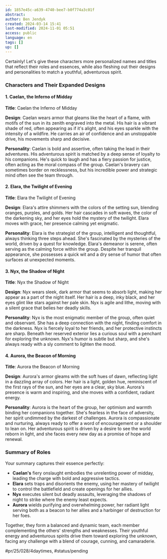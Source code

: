 ```yaml
---
id: 1857e45c-a639-4740-bee7-b0f774a3c01f
abstract: 
author: Ben Jendyk
created: 2024-03-14 15:41
last-modified: 2024-11-01 05:51
access: public
language: en
tags: []
up: []
---
```


Certainly! Let's give these characters more personalized names and titles that reflect their roles and essences, while also fleshing out their designs and personalities to match a youthful, adventurous spirit.

### Characters and Their Expanded Designs

#### 1. Caelan, the Inferno of Midday

**Title**: Caelan the Inferno of Midday

**Design**: Caelan wears armor that gleams like the heart of a flame, with motifs of the sun in its zenith engraved into the metal. His hair is a vibrant shade of red, often appearing as if it's alight, and his eyes sparkle with the intensity of a wildfire. He carries an air of confidence and an unstoppable drive, his movements sharp and decisive.

**Personality**: Caelan is bold and assertive, often taking the lead in their adventures. His adventurous spirit is matched by a deep sense of loyalty to his companions. He's quick to laugh and has a fiery passion for justice, often acting as the moral compass of the group. Caelan's bravery can sometimes border on recklessness, but his incredible power and strategic mind often see the team through.

#### 2. Elara, the Twilight of Evening

**Title**: Elara the Twilight of Evening

**Design**: Elara's attire shimmers with the colors of the setting sun, blending oranges, purples, and golds. Her hair cascades in soft waves, the color of the darkening sky, and her eyes hold the mystery of the twilight. Elara moves with grace, her presence calming yet enigmatic.

**Personality**: Elara is the strategist of the group, intelligent and thoughtful, always thinking three steps ahead. She's fascinated by the mysteries of the world, driven by a quest for knowledge. Elara's demeanor is serene, often serving as the calming force within the group. Despite her tranquil appearance, she possesses a quick wit and a dry sense of humor that often surfaces at unexpected moments.

#### 3. Nyx, the Shadow of Night

**Title**: Nyx the Shadow of Night

**Design**: Nyx wears sleek, dark armor that seems to absorb light, making her appear as a part of the night itself. Her hair is a deep, inky black, and her eyes glint like stars against her pale skin. Nyx is agile and lithe, moving with a silent grace that belies her deadly skills.

**Personality**: Nyx is the most enigmatic member of the group, often quiet and observant. She has a deep connection with the night, finding comfort in the darkness. Nyx is fiercely loyal to her friends, and her protective instincts are sharp. Beneath her reserved exterior lies a curious soul with a penchant for exploring the unknown. Nyx's humor is subtle but sharp, and she's always ready with a sly comment to lighten the mood.

#### 4. Aurora, the Beacon of Morning

**Title**: Aurora the Beacon of Morning

**Design**: Aurora's armor gleams with the soft hues of dawn, reflecting light in a dazzling array of colors. Her hair is a light, golden hue, reminiscent of the first rays of the sun, and her eyes are a clear, sky blue. Aurora's presence is warm and inspiring, and she moves with a confident, radiant energy.

**Personality**: Aurora is the heart of the group, her optimism and warmth binding her companions together. She's fearless in the face of adversity, her spirit undimmed by the darkest of challenges. Aurora is compassionate and nurturing, always ready to offer a word of encouragement or a shoulder to lean on. Her adventurous spirit is driven by a desire to see the world reborn in light, and she faces every new day as a promise of hope and renewal.

### Summary of Roles

Your summary captures their essence perfectly:

- **Caelan's** fiery onslaught embodies the unrelenting power of midday, leading the charge with bold and aggressive tactics.
- **Elara** sets traps and disorients the enemy, using her mastery of twilight to control the battlefield and create openings for her allies.
- **Nyx** executes silent but deadly assaults, leveraging the shadows of night to strike where the enemy least expects.
- **Aurora** wields purifying and overwhelming power, her radiant light serving both as a beacon to her allies and a harbinger of destruction for her foes.

Together, they form a balanced and dynamic team, each member complementing the others' strengths and weaknesses. Their youthful energy and adventurous spirits drive them toward exploring the unknown, facing any challenge with a blend of courage, cunning, and camaraderie.


#pr/25/028/4daytimes, #status/pending